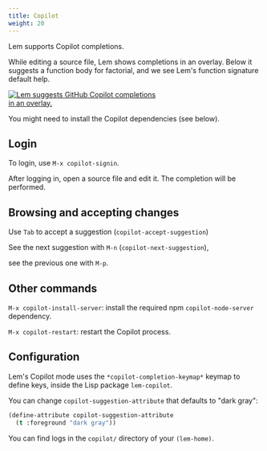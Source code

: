 ```yaml
---
title: Copilot
weight: 20
---
```


Lem supports Copilot completions.

While editing a source file, Lem shows completions in an
overlay. Below it suggests a function body for factorial, and we see
Lem's function signature default help.

<a href="/copilot.png"> <img class="" src="/copilot.png" alt="Lem suggests GitHub Copilot completions in an overlay." style="max-width: 60%"> </a>

You might need to install the Copilot dependencies (see below).

## Login

To login, use `M-x copilot-signin`.

After logging in, open a source file and edit it. The completion will be performed.

## Browsing and accepting changes

Use `Tab` to accept a suggestion (`copilot-accept-suggestion`)

See the next suggestion with `M-n` (`copilot-next-suggestion`),

see the previous one with `M-p`.


## Other commands

`M-x copilot-install-server`: install the required npm `copilot-node-server` dependency.

`M-x copilot-restart`: restart the Copilot process.


## Configuration

Lem's Copilot mode uses the `*copilot-completion-keymap*` keymap to
define keys, inside the Lisp package `lem-copilot`.

You can change `copilot-suggestion-attribute` that defaults to "dark gray":

```lisp
(define-attribute copilot-suggestion-attribute
  (t :foreground "dark gray"))
```

You can find logs in the `copilot/` directory of your `(lem-home)`.
